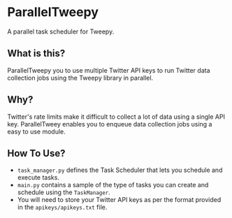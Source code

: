 # ParallelTweepy
A parallel task scheduler for Tweepy.

## What is this?
ParallelTweepy you to use multiple Twitter API keys to run Twitter data collection jobs using the Tweepy library in parallel.

## Why?
Twitter's rate limits make it difficult to collect a lot of data using a single API key. ParallelTweey enables you to enqueue data collection jobs using a easy to use module.

## How To Use?
- `task_manager.py` defines the Task Scheduler that lets you schedule and execute tasks.
- `main.py` contains a sample of the type of tasks you can create and schedule using the `TaskManager`.
- You will need to store your Twitter API keys as per the format provided in the `apikeys/apikeys.txt` file.
